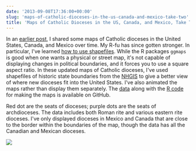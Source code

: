 ```yaml
---
date: '2013-09-08T17:36:00+00:00'
slug: 'maps-of-catholic-dioceses-in-the-us-canada-and-mexico-take-two'
title: 'Maps of Catholic Dioceses in the US, Canada, and Mexico, Take Two'
---
```


In an [earlier post](/blog/mapping-catholic-dioceses-over-time/), I shared some maps of Catholic dioceses in the United States, Canada, and Mexico over time. My R-fu has since gotten stronger. In particular, I've learned [how to use shapefiles](/blog/shapefiles-of-historic-us-state-boundaries-for-use-in/). While the R packages `ggmaps` is good when one wants a physical or street map, it's not capable of displaying changes in political boundaries, and it forces you to use a square aspect ratio. In these updated maps of Catholic dioceses, I've used shapefiles of historic state boundaries from the [NHGIS](https://www.nhgis.org/) to give a better view of where new dioceses fit into the United States. I've also animated the maps rather than display them separately. The [data](https://github.com/lmullen/demographics-religion/blob/master/data/clean/catholic.dioceses.geocoded.csv) along with the [R code](https://github.com/lmullen/demographics-religion/blob/master/catholic.dioceses.r) for making the maps is available on GitHub.

Red dot are the seats of dioceses; purple dots are the seats of archdioceses. The data includes both Roman rite and various eastern rite dioceses. I've only displayed dioceses in Mexico and Canada that are close to the border within the boundaries of the map, though the data has all the Canadian and Mexican dioceses.

<img class="center" src="/downloads/demographics/dioceses.animation.gif" />
